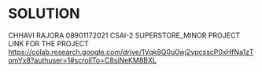 # SOLUTION
CHHAVI RAJORA
08901172021
CSAI-2
SUPERSTORE_MINOR PROJECT
LINK FOR THE PROJECT https://colab.research.google.com/drive/1Vqk8Q0u0wj2vpcsscP0xHfNa1zTomYx8?authuser=1#scrollTo=C8siNeKM8BXL

